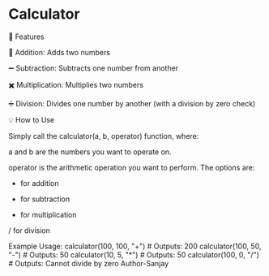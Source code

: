 # Calculator
🚀 Features

🔢 Addition: Adds two numbers

➖ Subtraction: Subtracts one number from another

✖️ Multiplication: Multiplies two numbers

➗ Division: Divides one number by another (with a division by zero check)

💡 How to Use

Simply call the calculator(a, b, operator) function, where:

a and b are the numbers you want to operate on.

operator is the arithmetic operation you want to perform. The options are:

+ for addition

- for subtraction

* for multiplication

/ for division

Example Usage:
calculator(100, 100, "+")  # Outputs: 200
calculator(100, 50, "-")   # Outputs: 50
calculator(10, 5, "*")     # Outputs: 50
calculator(100, 0, "/")    # Outputs: Cannot divide by zero
Author-Sanjay 

